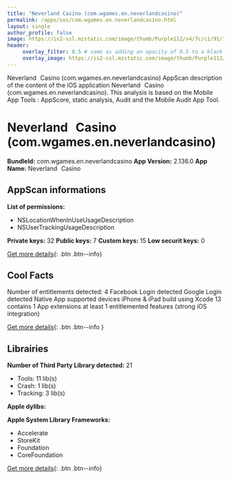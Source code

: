 ```yaml
---
title: "Neverland Casino (com.wgames.en.neverlandcasino)"
permalink: /apps/ios/com.wgames.en.neverlandcasino.html
layout: single
author_profile: false
image: https://is2-ssl.mzstatic.com/image/thumb/Purple112/v4/7c/c1/91/7cc19143-9d72-9d8b-ac6d-a4f28acc8fca/AppIcon-0-0-1x_U007emarketing-0-0-0-7-0-0-sRGB-0-0-0-GLES2_U002c0-512MB-85-220-0-0.png/512x512bb.jpg
header: 
     overlay_filter: 0.5 # same as adding an opacity of 0.5 to a black background
     overlay_image: https://is2-ssl.mzstatic.com/image/thumb/Purple112/v4/7c/c1/91/7cc19143-9d72-9d8b-ac6d-a4f28acc8fca/AppIcon-0-0-1x_U007emarketing-0-0-0-7-0-0-sRGB-0-0-0-GLES2_U002c0-512MB-85-220-0-0.png/512x512bb.jpg
---
```

Neverland Casino (com.wgames.en.neverlandcasino) AppScan description of the content of the iOS application Neverland Casino (com.wgames.en.neverlandcasino). This analysis is based on the Mobile App Tools : AppScore, static analysis, Audit and the Mobile Audit App Tool.

# Neverland Casino (com.wgames.en.neverlandcasino)

**BundleId:** com.wgames.en.neverlandcasino
**App Version:** 2.136.0
**App Name:** Neverland Casino


## AppScan informations 

**List of permissions:** 
- NSLocationWhenInUseUsageDescription
- NSUserTrackingUsageDescription
  
  
**Private keys:** 32
**Public keys:** 7
**Custom keys:** 15
**Low securit keys:** 0
  
[Get more details](/pricing.html){: .btn .btn--info}

## Cool Facts

Number of entitlements detected: 4
Facebook Login detected
Google Login detected
Native App
supported devices iPhone & iPad
build using Xcode 13
contains 1 App extensions
at least 1 entitlemented features (strong iOS integration)
  
[Get more details](/pricing.html){: .btn .btn--info }

## Librairies 
**Number of Third Party Library detected:** 21
- Tools: 11 lib(s)
- Crash: 1 lib(s)
- Tracking: 3 lib(s)


**Apple dylibs:**


**Apple System Library Frameworks:**
- Accelerate
- StoreKit
- Foundation
- CoreFoundation


  
[Get more details](/pricing.html){: .btn .btn--info}


